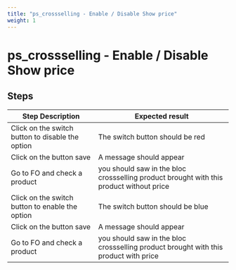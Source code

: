 ```yaml
---
title: "ps_crossselling - Enable / Disable Show price"
weight: 1
---
```


# ps_crossselling - Enable / Disable Show price
## Steps
| Step Description | Expected result |
| ----- | ----- |
| Click on the switch button to disable the option | The switch button should be red |
| Click on the button save | A message should appear |
| Go to FO and check a product | you should saw in the bloc crossselling product brought with this product without price |
| Click on the switch button to enable the option | The switch button should be blue |
| Click on the button save | A message should appear |
| Go to FO and check a product | you should saw in the bloc crossselling product brought with this product with price |
